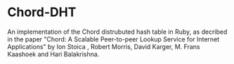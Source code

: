 # Chord-DHT
An implementation of the Chord distrubuted hash table in Ruby, as decribed in the paper "Chord: A Scalable Peer-to-peer Lookup Service for Internet Applications" by Ion Stoica , Robert Morris, David Karger, M. Frans Kaashoek and Hari Balakrishna.
